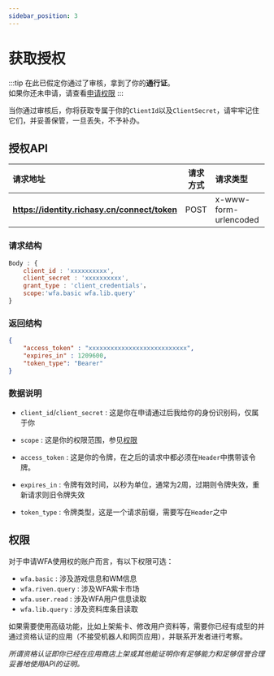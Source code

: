 ```yaml
---
sidebar_position: 3
---
```


# 获取授权

:::tip
在此已假定你通过了审核，拿到了你的**通行证**。    
如果你还未申请，请查看[申请权限](./how_to_apply.html)
:::



当你通过审核后，你将获取专属于你的`ClientId`以及`ClientSecret`，请牢牢记住它们，并妥善保管，一旦丢失，不予补办。

## 授权API

|    请求地址   |请求方式|      请求类型        |返回数据|
|:-------------|:----:|:--------------------|:----:|
|**https://identity.richasy.cn/connect/token**| POST |x-www-form-urlencoded| JSON |

### 请求结构

```javascript
Body : {
    client_id : 'xxxxxxxxxx',
    client_secret : 'xxxxxxxxxx',
    grant_type : 'client_credentials'，
    scope:'wfa.basic wfa.lib.query'
}
```

### 返回结构

```json
{
    "access_token" : "xxxxxxxxxxxxxxxxxxxxxxxxxxx",
    "expires_in" : 1209600,
    "token_type": "Bearer"
}
```

### 数据说明

- `client_id`/`client_secret` : 这是你在申请通过后我给你的身份识别码，仅属于你

- `scope` : 这是你的权限范围，参见[权限](#权限)

- `access_token` : 这是你的令牌，在之后的请求中都必须在`Header`中携带该令牌。

- `expires_in` : 令牌有效时间，以秒为单位，通常为2周，过期则令牌失效，重新请求则旧令牌失效

- `token_type` : 令牌类型，这是一个请求前缀，需要写在`Header`之中

## 权限

对于申请WFA使用权的账户而言，有以下权限可选：

- `wfa.basic` : 涉及游戏信息和WM信息
- `wfa.riven.query` : 涉及WFA紫卡市场
- `wfa.user.read` : 涉及WFA用户信息读取
- `wfa.lib.query` : 涉及资料库条目读取

如果需要使用高级功能，比如上架紫卡、修改用户资料等，需要你已经有成型的并通过资格认证的应用（不接受机器人和网页应用），并联系开发者进行考察。

*所谓资格认证即你已经在应用商店上架或其他能证明你有足够能力和足够信誉合理妥善地使用API的证明。*